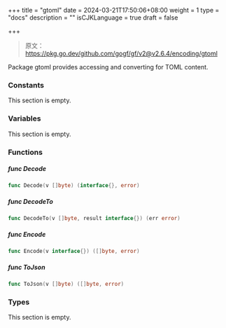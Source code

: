 +++
title = "gtoml"
date = 2024-03-21T17:50:06+08:00
weight = 1
type = "docs"
description = ""
isCJKLanguage = true
draft = false

+++

> 原文：https://pkg.go.dev/github.com/gogf/gf/v2@v2.6.4/encoding/gtoml

Package gtoml provides accessing and converting for TOML content.

### Constants 

This section is empty.

### Variables 

This section is empty.

### Functions 

##### func Decode 

``` go
func Decode(v []byte) (interface{}, error)
```

##### func DecodeTo 

``` go
func DecodeTo(v []byte, result interface{}) (err error)
```

##### func Encode 

``` go
func Encode(v interface{}) ([]byte, error)
```

##### func ToJson 

``` go
func ToJson(v []byte) ([]byte, error)
```

### Types 

This section is empty.